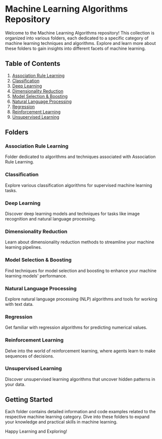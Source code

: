 # Machine Learning Algorithms Repository

Welcome to the Machine Learning Algorithms repository! This collection is organized into various folders, each dedicated to a specific category of machine learning techniques and algorithms. Explore and learn more about these folders to gain insights into different facets of machine learning.

## Table of Contents

1. [Association Rule Learning](#association-rule-learning)
2. [Classification](#classification)
3. [Deep Learning](#deep-learning)
4. [Dimensionality Reduction](#dimensionality-reduction)
5. [Model Selection & Boosting](#model-selection--boosting)
6. [Natural Language Processing](#natural-language-processing)
7. [Regression](#regression)
8. [Reinforcement Learning](#reinforcement-learning)
9. [Unsupervised Learning](#unsupervised-learning)

## Folders

### Association Rule Learning
Folder dedicated to algorithms and techniques associated with Association Rule Learning.

### Classification
Explore various classification algorithms for supervised machine learning tasks.

### Deep Learning
Discover deep learning models and techniques for tasks like image recognition and natural language processing.

### Dimensionality Reduction
Learn about dimensionality reduction methods to streamline your machine learning pipelines.

### Model Selection & Boosting
Find techniques for model selection and boosting to enhance your machine learning models' performance.

### Natural Language Processing
Explore natural language processing (NLP) algorithms and tools for working with text data.

### Regression
Get familiar with regression algorithms for predicting numerical values.

### Reinforcement Learning
Delve into the world of reinforcement learning, where agents learn to make sequences of decisions.

### Unsupervised Learning
Discover unsupervised learning algorithms that uncover hidden patterns in your data.

## Getting Started
Each folder contains detailed information and code examples related to the respective machine learning category. Dive into these folders to expand your knowledge and practical skills in machine learning.

Happy Learning and Exploring!
